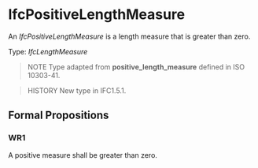 # IfcPositiveLengthMeasure

An _IfcPositiveLengthMeasure_ is a length measure that is greater than zero.
<!-- end of short definition -->

Type: _IfcLengthMeasure_

> NOTE Type adapted from **positive_length_measure** defined in ISO 10303-41.

> HISTORY New type in IFC1.5.1.

## Formal Propositions

### WR1
A positive measure shall be greater than zero.
